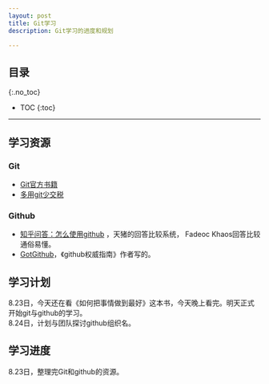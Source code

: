 ```yaml
---
layout: post
title: Git学习
description: Git学习的进度和规划

---
```

## 目录
{:.no_toc}

* TOC
{:toc}

---

## 学习资源

### Git

- [Git官方书籍](http://git-scm.com/book/zh/v2)
- [多用git少交税](http://www.jianshu.com/p/8a985c622e61)

### Github

- [知乎问答：怎么使用github](http://www.zhihu.com/question/20070065) ，天猪的回答比较系统， Fadeoc Khaos回答比较通俗易懂。  
- [GotGithub](http://www.worldhello.net/gotgithub/)，《github权威指南》作者写的。  

## 学习计划

8.23日，今天还在看《如何把事情做到最好》这本书，今天晚上看完。明天正式开始git与github的学习。  
8.24日，计划与团队探讨github组织名。  

## 学习进度

8.23日，整理完Git和github的资源。




